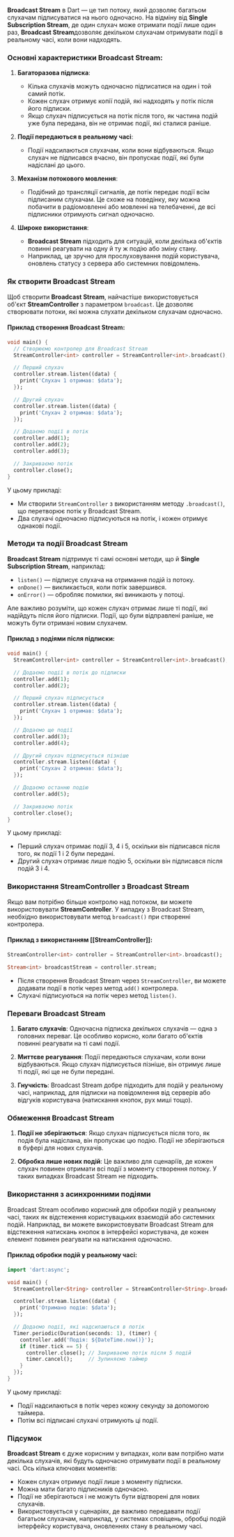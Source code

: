 **Broadcast Stream** в Dart — це тип потоку, який дозволяє багатьом слухачам підписуватися на нього одночасно. На відміну від **Single Subscription Stream**, де один слухач може отримати події лише один раз, **Broadcast Stream**дозволяє декільком слухачам отримувати події в реальному часі, коли вони надходять.

### Основні характеристики Broadcast Stream:

1. **Багаторазова підписка**:
    
    - Кілька слухачів можуть одночасно підписатися на один і той самий потік.
    - Кожен слухач отримує копії подій, які надходять у потік після його підписки.
    - Якщо слухач підписується на потік після того, як частина подій уже була передана, він не отримає події, які сталися раніше.
2. **Події передаються в реальному часі**:
    
    - Події надсилаються слухачам, коли вони відбуваються. Якщо слухач не підписався вчасно, він пропускає події, які були надіслані до цього.
3. **Механізм потокового мовлення**:
    
    - Подібний до трансляції сигналів, де потік передає події всім підписаним слухачам. Це схоже на поведінку, яку можна побачити в радіомовленні або мовленні на телебаченні, де всі підписники отримують сигнал одночасно.
4. **Широке використання**:
    
    - **Broadcast Stream** підходить для ситуацій, коли декілька об'єктів повинні реагувати на одну й ту ж подію або зміну стану.
    - Наприклад, це зручно для прослуховування подій користувача, оновлень статусу з сервера або системних повідомлень.

### Як створити Broadcast Stream

Щоб створити **Broadcast Stream**, найчастіше використовується об'єкт **StreamController** з параметром `broadcast`. Це дозволяє створювати потоки, які можна слухати декільком слухачам одночасно.

#### Приклад створення Broadcast Stream:

```dart
void main() {
  // Створюємо контролер для Broadcast Stream
  StreamController<int> controller = StreamController<int>.broadcast();

  // Перший слухач
  controller.stream.listen((data) {
    print('Слухач 1 отримав: $data');
  });

  // Другий слухач
  controller.stream.listen((data) {
    print('Слухач 2 отримав: $data');
  });

  // Додаємо події в потік
  controller.add(1);
  controller.add(2);
  controller.add(3);

  // Закриваємо потік
  controller.close();
}
```

У цьому прикладі:

- Ми створили `StreamController` з використанням методу `.broadcast()`, що перетворює потік у Broadcast Stream.
- Два слухачі одночасно підписуються на потік, і кожен отримує однакові події.

### Методи та події Broadcast Stream

**Broadcast Stream** підтримує ті самі основні методи, що й **Single Subscription Stream**, наприклад:

- `listen()` — підписує слухача на отримання подій із потоку.
- `onDone()` — викликається, коли потік завершився.
- `onError()` — обробляє помилки, які виникають у потоці.

Але важливо розуміти, що кожен слухач отримає лише ті події, які надійдуть після його підписки. Події, що були відправлені раніше, не можуть бути отримані новим слухачем.

#### Приклад з подіями після підписки:

```dart
void main() {
  StreamController<int> controller = StreamController<int>.broadcast();

  // Додаємо події в потік до підписки
  controller.add(1);
  controller.add(2);

  // Перший слухач підписується
  controller.stream.listen((data) {
    print('Слухач 1 отримав: $data');
  });

  // Додаємо ще події
  controller.add(3);
  controller.add(4);

  // Другий слухач підписується пізніше
  controller.stream.listen((data) {
    print('Слухач 2 отримав: $data');
  });

  // Додаємо останню подію
  controller.add(5);

  // Закриваємо потік
  controller.close();
}
```

У цьому прикладі:

- Перший слухач отримає події 3, 4 і 5, оскільки він підписався після того, як події 1 і 2 були передані.
- Другий слухач отримає лише подію 5, оскільки він підписався після подій 3 і 4.

### Використання StreamController з Broadcast Stream

Якщо вам потрібно більше контролю над потоком, ви можете використовувати **StreamController**. У випадку з Broadcast Stream, необхідно використовувати метод `broadcast()` при створенні контролера.

#### Приклад з використанням [[StreamController]]:

```dart
StreamController<int> controller = StreamController<int>.broadcast();

Stream<int> broadcastStream = controller.stream;
```

- Після створення Broadcast Stream через `StreamController`, ви можете додавати події в потік через метод `add()` контролера.
- Слухачі підписуються на потік через метод `listen()`.

### Переваги Broadcast Stream

1. **Багато слухачів**: Одночасна підписка декількох слухачів — одна з головних переваг. Це особливо корисно, коли багато об'єктів повинні реагувати на ті самі події.
    
2. **Миттєве реагування**: Події передаються слухачам, коли вони відбуваються. Якщо слухач підписується пізніше, він отримує лише ті події, які ще не були передані.
    
3. **Гнучкість**: Broadcast Stream добре підходить для подій у реальному часі, наприклад, для підписки на повідомлення від серверів або відгуків користувача (натискання кнопок, рух миші тощо).
    

### Обмеження Broadcast Stream

1. **Події не зберігаються**: Якщо слухач підписується після того, як подія була надіслана, він пропускає цю подію. Події не зберігаються в буфері для нових слухачів.
    
2. **Обробка лише нових подій**: Це важливо для сценаріїв, де кожен слухач повинен отримати всі події з моменту створення потоку. У таких випадках Broadcast Stream не підходить.
    

### Використання з асинхронними подіями

Broadcast Stream особливо корисний для обробки подій у реальному часі, таких як відстеження користувацьких взаємодій або системних подій. Наприклад, ви можете використовувати Broadcast Stream для відстеження натискань кнопок в інтерфейсі користувача, де кожен елемент повинен реагувати на натискання одночасно.

#### Приклад обробки подій у реальному часі:

```dart
import 'dart:async';

void main() {
  StreamController<String> controller = StreamController<String>.broadcast();

  controller.stream.listen((data) {
    print('Отримано подію: $data');
  });

  // Додаємо події, які надсилаються в потік
  Timer.periodic(Duration(seconds: 1), (timer) {
    controller.add('Подія: ${DateTime.now()}');
    if (timer.tick == 5) {
      controller.close(); // Закриваємо потік після 5 подій
      timer.cancel();     // Зупиняємо таймер
    }
  });
}
```

У цьому прикладі:

- Події надсилаються в потік через кожну секунду за допомогою таймера.
- Потім всі підписані слухачі отримують ці події.

### Підсумок

**Broadcast Stream** є дуже корисним у випадках, коли вам потрібно мати декілька слухачів, які будуть одночасно отримувати події в реальному часі. Ось кілька ключових моментів:

- Кожен слухач отримує події лише з моменту підписки.
- Можна мати багато підписників одночасно.
- Події не зберігаються і не можуть бути відтворені для нових слухачів.
- Використовується у сценаріях, де важливо передавати події багатьом слухачам, наприклад, у системах сповіщень, обробці подій інтерфейсу користувача, оновленнях стану в реальному часі.